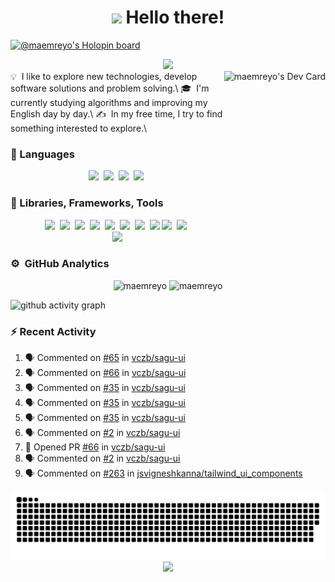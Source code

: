 <h1 align="center">
	<img src="https://github.com/maemreyo/maemreyo/blob/main/assets/hello.gif" height="30"/> Hello there!
</h1>

[![@maemreyo's Holopin board](https://holopin.me/maemreyo)](https://holopin.io/@maemreyo)

<div align="center">
	<img src = 'https://github.com/maemreyo/maemreyo/blob/main/assets/divider1.png' height='40'/>
</div>
<a href="https://app.daily.dev/maemreyo">
	<img src="https://api.daily.dev/devcards/a70ef13f883e45bf9a51868650c1e589.png?r=ht7" height="300" align="right" alt="maemreyo's Dev Card"/>
</a>
💡 &nbsp;I like to explore new technologies, develop software solutions and problem solving.\
🎓 &nbsp;I'm currently studying algorithms and improving my English day by day.\
✍️ &nbsp;In my free time, I try to find something interested to explore.\
<!-- 🌱 &nbsp;I'm on track for learning more about Artificial Intelligence, Systems Design, and Cloud Architecture.\ -->

<!-- 💬 &nbsp;Feel free to reach out to me for pro bono consulting and volunteering, or just for some interesting discussion.\ -->
<!-- ✉️ &nbsp;You can shoot me an email at avsingh@umass.edu! I'll try to respond as soon as I can.\ -->
<!-- 📄 &nbsp;Please have a look at my [Résumé](https://www.adityavsingh.com/resume.html) for more details about me. I'm open to feedback and suggestions!  -->


### 📌 Languages

<div align="center">
	<img src = 'https://github.com/maemreyo/maemreyo/blob/main/assets/logo/js.png' height='40'/>&nbsp;
	<img src = 'https://github.com/maemreyo/maemreyo/blob/main/assets/logo/ts.png' height='40'/>&nbsp; 
	<img src = 'https://github.com/maemreyo/maemreyo/blob/main/assets/logo/html.png' width='40'/>&nbsp; 
	<img src = 'https://github.com/maemreyo/maemreyo/blob/main/assets/logo/md.png' width='40'/>&nbsp;
</div>

### 📌 Libraries, Frameworks, Tools  

<div align="center">
	<img src = 'https://github.com/maemreyo/maemreyo/blob/main/assets/logo/reactl.png' height='50'/>&nbsp;
	<img src = 'https://github.com/maemreyo/maemreyo/blob/main/assets/logo/redux.png' height='50'/>&nbsp;
	<img src = 'https://github.com/maemreyo/maemreyo/blob/main/assets/logo/reactnative.png' height='50'/>&nbsp;
	<img src = 'https://github.com/maemreyo/maemreyo/blob/main/assets/logo/nextjs.png' height='50'/>&nbsp;
	<img src = 'https://github.com/maemreyo/maemreyo/blob/main/assets/logo/express.png' height='50'/>&nbsp;
	<img src = 'https://github.com/maemreyo/maemreyo/blob/main/assets/logo/mongodb.png' height='50'/>&nbsp;
	<img src = 'https://github.com/maemreyo/maemreyo/blob/main/assets/logo/node-js.png' height='50'/>&nbsp;
	<img src = 'https://github.com/maemreyo/maemreyo/blob/main/assets/logo/firebase.png' height='50'/>
	<img src = 'https://github.com/maemreyo/maemreyo/blob/main/assets/logo/css.png' height='50'/>&nbsp;
	<img src = 'https://github.com/maemreyo/maemreyo/blob/main/assets/logo/git.png' height='50'/>&nbsp;
</div>

 
<div align="center">
	<img src = 'https://github.com/maemreyo/maemreyo/blob/main/assets/divider1.png' height='40'/>
</div>

### ⚙️ &nbsp;GitHub Analytics

<p align="center">
	<img src="https://github-readme-stats.vercel.app/api?username=maemreyo&theme=dracula&show_icons=true" alt="maemreyo" width="400" />
	<img src="http://github-readme-streak-stats.herokuapp.com?user=maemreyo&theme=dracula&hide_border=false" alt="maemreyo" width="400" />
</p>



![github activity graph](https://activity-graph.herokuapp.com/graph?username=maemreyo&theme=dracula&layout=compact&title_color=FF69B4&hide_border=true&area=true)
</div>

### :zap: Recent Activity

<!--START_SECTION:activity-->
1. 🗣 Commented on [#65](https://github.com/vczb/sagu-ui/issues/65) in [vczb/sagu-ui](https://github.com/vczb/sagu-ui)
2. 🗣 Commented on [#66](https://github.com/vczb/sagu-ui/issues/66) in [vczb/sagu-ui](https://github.com/vczb/sagu-ui)
3. 🗣 Commented on [#35](https://github.com/vczb/sagu-ui/issues/35) in [vczb/sagu-ui](https://github.com/vczb/sagu-ui)
4. 🗣 Commented on [#35](https://github.com/vczb/sagu-ui/issues/35) in [vczb/sagu-ui](https://github.com/vczb/sagu-ui)
5. 🗣 Commented on [#35](https://github.com/vczb/sagu-ui/issues/35) in [vczb/sagu-ui](https://github.com/vczb/sagu-ui)
6. 🗣 Commented on [#2](https://github.com/vczb/sagu-ui/issues/2) in [vczb/sagu-ui](https://github.com/vczb/sagu-ui)
7. 💪 Opened PR [#66](https://github.com/vczb/sagu-ui/pull/66) in [vczb/sagu-ui](https://github.com/vczb/sagu-ui)
8. 🗣 Commented on [#2](https://github.com/vczb/sagu-ui/issues/2) in [vczb/sagu-ui](https://github.com/vczb/sagu-ui)
9. 🗣 Commented on [#263](https://github.com/jsvigneshkanna/tailwind_ui_components/issues/263) in [jsvigneshkanna/tailwind_ui_components](https://github.com/jsvigneshkanna/tailwind_ui_components)
<!--END_SECTION:activity-->


<p align="center">
<!--  <p align="center">  -->
  <img src="https://github.com/maemreyo/maemreyo/blob/output/github-snake-dark.svg" width="700" />
<!-- </p> -->
  <img src="https://capsule-render.vercel.app/api?type=waving&color=gradient&height=110&section=footer&animation=twinkling"/>
</p>
